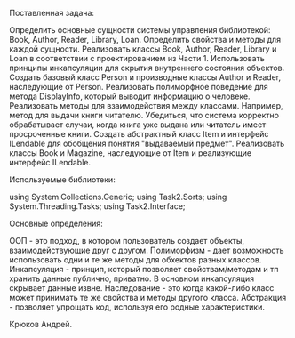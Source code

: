 Поставленная задача:

Определить основные сущности системы управления библиотекой: Book, Author, Reader, Library, Loan. Определить свойства и методы для каждой сущности. Реализовать классы Book, Author, Reader, Library и Loan в соответствии с проектированием из Части 1. Использовать принципы инкапсуляции для скрытия внутреннего состояния объектов. Создать базовый класс Person и производные классы Author и Reader, наследующие от Person. Реализовать полиморфное поведение для метода DisplayInfo, который выводит информацию о человеке. Реализовать методы для взаимодействия между классами. Например, метод для выдачи книги читателю. Убедиться, что система корректно обрабатывает случаи, когда книга уже выдана или читатель имеет просроченные книги. Создать абстрактный класс Item и интерфейс ILendable для обобщения понятия "выдаваемый предмет". Реализовать классы Book и Magazine, наследующие от Item и реализующие интерфейс ILendable.

Используемые библиотеки:

using System.Collections.Generic; using Task2.Sorts; using System.Threading.Tasks; using Task2.Interface;

Основные определения:

ООП - это подход, в котором пользователь создает объекты, взаимодействующие друг с другом. Полиморфизм - дает возможность использовать одни и те же методы для обхектов разных классов. Инкапсуляция - принцип, который позволяет свойствам/методам и тп хранить данные публично, приватно. В основном инкапсуляция скрывает данные извне. Наследование - это когда какой-либо класс может принимать те же свойства и методы другого класса. Абстракция - позволяет упрощать код, используя его родные характеристики.

Крюков Андрей.
